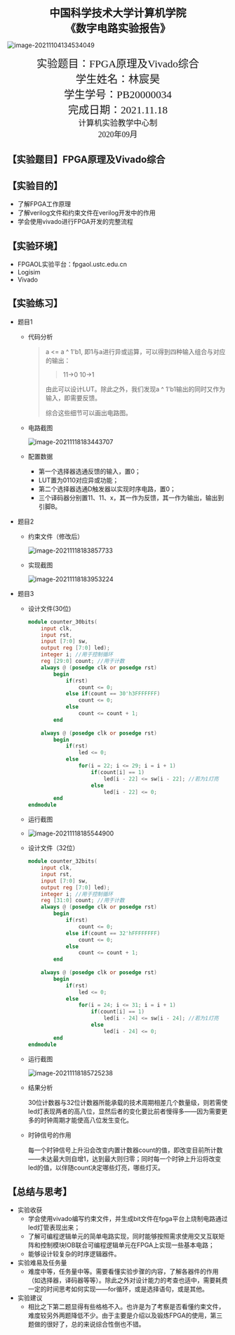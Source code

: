 <center><font face="宋体" size=5 weight=xx><b>中国科学技术大学计算机学院</b></font></center>

<center><font face="宋体" size=5><b>《数字电路实验报告》</b></font></center>





![image-20211104134534049](C:\Users\lenovo\AppData\Roaming\Typora\typora-user-images\image-20211104134534049.png)





<center><font size=5 face="宋体">实验题目：FPGA原理及Vivado综合</font></center>

<center><font size=5 face="宋体">学生姓名：林宸昊</font></center>

<center><font face="宋体" size=5>学生学号：PB20000034</font></center>

<center><font face="宋体" size=5>完成日期：2021.11.18</font></center>





<center><font size=4 face="宋体">计算机实验教学中心制</font>
</center>


<center><font size=4 face="宋体">2020年09月</font>
</center>


## 【实验题目】FPGA原理及Vivado综合

## 【实验目的】

- 了解FPGA工作原理
- 了解verilog文件和约束文件在verilog开发中的作用
- 学会使用vivado进行FPGA开发的完整流程

## 【实验环境】

- FPGAOL实验平台：fpgaol.ustc.edu.cn
- Logisim
- Vivado

## 【实验练习】

- 题目1

  - 代码分析

    > a <= a ^ 1'b1, 即1与a进行异或运算，可以得到四种输入组合与对应的输出：
    >
    > > 11->0 10->1
    >
    > 由此可以设计LUT。除此之外，我们发现a ^ 1'b1输出的同时又作为输入，即需要反馈。
    >
    > 综合这些细节可以画出电路图。

  - 电路截图

    ![image-20211118183443707](C:\Users\lenovo\AppData\Roaming\Typora\typora-user-images\image-20211118183443707.png)

  - 配置数据

    - 第一个选择器选通反馈的输入，置0；
    - LUT置为0110对应异或功能；
    - 第二个选择器选通D触发器以实现时序电路，置0；
    - 三个译码器分别置11、11、x，其一作为反馈，其一作为输出，输出到引脚B。

- 题目2

  - 约束文件（修改后）

    ![image-20211118183857733](C:\Users\lenovo\AppData\Roaming\Typora\typora-user-images\image-20211118183857733.png)

  - 实现截图

    ![image-20211118183953224](C:\Users\lenovo\AppData\Roaming\Typora\typora-user-images\image-20211118183953224.png)

- 题目3

  - 设计文件(30位)

    ```verilog
    module counter_30bits(
    	input clk,
        input rst,
        input [7:0] sw,
        output reg [7:0] led);
        integer i; //用于控制循环
        reg [29:0] count; //用于计数
        always @ (posedge clk or posedge rst)
            begin
                if(rst)
                    count <= 0;
                else if(count == 30'h3FFFFFFF)
                    count <= 0;
                else 
                    count <= count + 1;
            end
        
        always @ (posedge clk or posedge rst)
            begin
                if(rst)
                    led <= 0;
                else
                    for(i = 22; i <= 29; i = i + 1)
                        if(count[i] == 1)
                            led[i - 22] <= sw[i - 22]; //若为1灯亮
                		else
                            led[i - 22] <= 0;
            end
    endmodule
    ```

  - 运行截图

  - ![image-20211118185544900](C:\Users\lenovo\AppData\Roaming\Typora\typora-user-images\image-20211118185544900.png)

  - 设计文件（32位）

    ```verilog
    module counter_32bits(
    	input clk,
        input rst,
        input [7:0] sw,
        output reg [7:0] led);
        integer i; //用于控制循环
        reg [31:0] count; //用于计数
        always @ (posedge clk or posedge rst)
            begin
                if(rst)
                    count <= 0;
                else if(count == 32'hFFFFFFFF)
                    count <= 0;
                else 
                    count <= count + 1;
            end
        
        always @ (posedge clk or posedge rst)
            begin
                if(rst)
                    led <= 0;
                else
                    for(i = 24; i <= 31; i = i + 1)
                        if(count[i] == 1)
                            led[i - 24] <= sw[i - 24]; //若为1灯亮
                		else
                            led[i - 24] <= 0;
            end
    endmodule
    ```

  - 运行截图

    ![image-20211118185725238](C:\Users\lenovo\AppData\Roaming\Typora\typora-user-images\image-20211118185725238.png)

  - 结果分析

    30位计数器与32位计数器所能承载的技术周期相差几个数量级，则若需使led灯表现两者的高八位，显然后者的变化要比前者慢得多——因为需要更多的时钟周期才能使高八位发生变化。

  - 时钟信号的作用

     每一个时钟信号上升沿会改变内置计数器count的值，即改变目前所计数——未达最大则自增1，达到最大则归零；同时每一个时钟上升沿将改变led的值，以伴随count决定哪些灯亮，哪些灯灭。

## 【总结与思考】

- 实验收获
  - 学会使用vivado编写约束文件，并生成bit文件在fpga平台上烧制电路通过led灯管表现出来；
  - 了解可编程逻辑单元的简单电路实现，同时能够按照需求使用交叉互联矩阵和控制模块IOB联合可编程逻辑单元在FPGA上实现一些基本电路；
  - 能够设计较复杂的时序逻辑器件。
- 实验难易及任务量
  - 难度中等，任务量中等。需要看懂实验步骤的内容，了解各器件的作用（如选择器，译码器等等）。除此之外对设计能力的考查也适中，需要耗费一定的时间思考如何实现——for循环，或是选择语句，或是其他。
- 实验建议
  - 相比之下第二题显得有些格格不入。也许是为了考察是否看懂约束文件，难度较另外两题降低不少。由于主要是介绍以及锻炼FPGA的使用，第三题做的很好了，总的来说综合性倒也不错。





